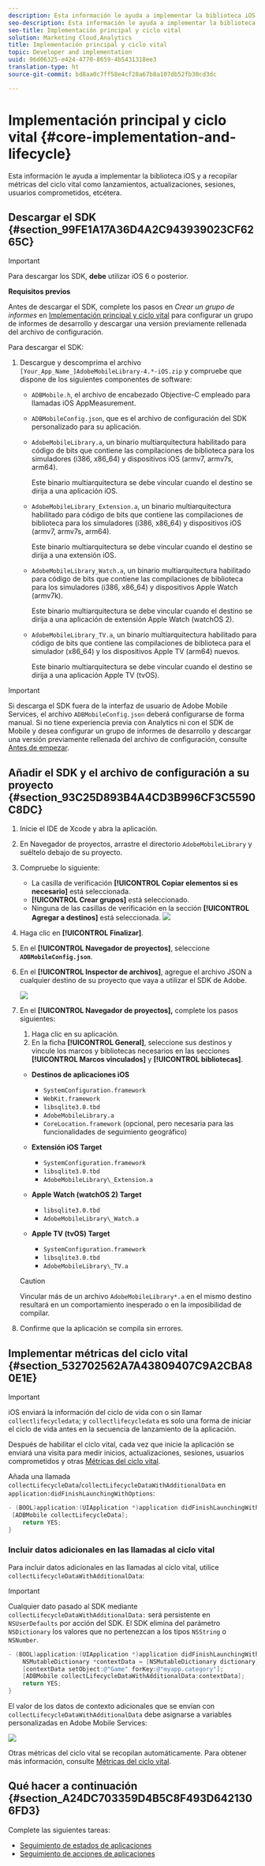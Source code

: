 ```yaml
---
description: Esta información le ayuda a implementar la biblioteca iOS y a recopilar métricas del ciclo vital como lanzamientos, actualizaciones, sesiones, usuarios comprometidos, etcétera.
seo-description: Esta información le ayuda a implementar la biblioteca iOS y a recopilar métricas del ciclo vital como lanzamientos, actualizaciones, sesiones, usuarios comprometidos, etcétera.
seo-title: Implementación principal y ciclo vital
solution: Marketing Cloud,Analytics
title: Implementación principal y ciclo vital
topic: Developer and implementation
uuid: 96d06325-e424-4770-8659-4b5431318ee3
translation-type: ht
source-git-commit: bd8aa0c7ff58e4cf28a67b8a107db52fb30cd3dc

---
```



# Implementación principal y ciclo vital {#core-implementation-and-lifecycle}

Esta información le ayuda a implementar la biblioteca iOS y a recopilar métricas del ciclo vital como lanzamientos, actualizaciones, sesiones, usuarios comprometidos, etcétera.

## Descargar el SDK {#section_99FE1A17A36D4A2C943939023CF6265C}

>[!IMPORTANT]
>
>Para descargar los SDK, **debe** utilizar iOS 6 o posterior.

**Requisitos previos**

Antes de descargar el SDK, complete los pasos en *Crear un grupo de informes* en [Implementación principal y ciclo vital](/help/ios/getting-started/requirements.md) para configurar un grupo de informes de desarrollo y descargar una versión previamente rellenada del archivo de configuración.

Para descargar el SDK:

1. Descargue y descomprima el archivo `[Your_App_Name_]AdobeMobileLibrary-4.*-iOS.zip` y compruebe que dispone de los siguientes componentes de software:

   * `ADBMobile.h`, el archivo de encabezado Objective-C empleado para llamadas iOS AppMeasurement.
   * `ADBMobileConfig.json`, que es el archivo de configuración del SDK personalizado para su aplicación.
   * `AdobeMobileLibrary.a`, un binario multiarquitectura habilitado para código de bits que contiene las compilaciones de biblioteca para los simuladores (i386, x86_64) y dispositivos iOS (armv7, armv7s, arm64).

      Este binario multiarquitectura se debe vincular cuando el destino se dirija a una aplicación iOS.

   * `AdobeMobileLibrary_Extension.a`, un binario multiarquitectura habilitado para código de bits que contiene las compilaciones de biblioteca para los simuladores (i386, x86_64) y dispositivos iOS (armv7, armv7s, arm64).

      Este binario multiarquitectura se debe vincular cuando el destino se dirija a una extensión iOS.

   * `AdobeMobileLibrary_Watch.a`, un binario multiarquitectura habilitado para código de bits que contiene las compilaciones de biblioteca para los simuladores (i386, x86_64) y dispositivos Apple Watch (armv7k).

      Este binario multiarquitectura se debe vincular cuando el destino se dirija a una aplicación de extensión Apple Watch (watchOS 2).

   * `AdobeMobileLibrary_TV.a`, un binario multiarquitectura habilitado para código de bits que contiene las compilaciones de biblioteca para el simulador (x86_64) y los dispositivos Apple TV (arm64) nuevos.

      Este binario multiarquitectura se debe vincular cuando el destino se dirija a una aplicación Apple TV (tvOS).

>[!IMPORTANT]
>
>Si descarga el SDK fuera de la interfaz de usuario de Adobe Mobile Services, el archivo `ADBMobileConfig.json` deberá configurarse de forma manual. Si no tiene experiencia previa con Analytics ni con el SDK de Mobile y desea configurar un grupo de informes de desarrollo y descargar una versión previamente rellenada del archivo de configuración, consulte [Antes de empezar](/help/ios/getting-started/requirements.md).

## Añadir el SDK y el archivo de configuración a su proyecto {#section_93C25D893B4A4CD3B996CF3C5590C8DC}

1. Inicie el IDE de Xcode y abra la aplicación.
1. En Navegador de proyectos, arrastre el directorio `AdobeMobileLibrary` y suéltelo debajo de su proyecto.
1. Compruebe lo siguiente:

   * La casilla de verificación **[!UICONTROL Copiar elementos si es necesario]** está seleccionada.
   * **[!UICONTROL Crear grupos]** está seleccionado.
   * Ninguna de las casillas de verificación en la sección **[!UICONTROL Agregar a destinos]** está seleccionada.
   ![](assets/step_3.png)

1. Haga clic en **[!UICONTROL Finalizar]**.
1. En el **[!UICONTROL Navegador de proyectos]**, seleccione **`ADBMobileConfig.json`**.
1. En el **[!UICONTROL Inspector de archivos]**, agregue el archivo JSON a cualquier destino de su proyecto que vaya a utilizar el SDK de Adobe.

   ![](assets/step_4.png)

1. En el **[!UICONTROL Navegador de proyectos],** complete los pasos siguientes:

   1. Haga clic en su aplicación.
   1. En la ficha **[!UICONTROL General]**, seleccione sus destinos y vincule los marcos y bibliotecas necesarios en las secciones **[!UICONTROL Marcos vinculados]** y **[!UICONTROL bibliotecas]**.
   * **Destinos de aplicaciones iOS**
      * `SystemConfiguration.framework`
      * `WebKit.framework`
      * `libsqlite3.0.tbd`
      * `AdobeMobileLibrary.a`
      * `CoreLocation.framework` (opcional, pero necesaria para las funcionalidades de seguimiento geográfico)
   * **Extensión iOS Target**

      * `SystemConfiguration.framework`
      * `libsqlite3.0.tbd`
      * `AdobeMobileLibrary\_Extension.a`
   * **Apple Watch (watchOS 2) Target**

      * `libsqlite3.0.tbd`
      * `AdobeMobileLibrary\_Watch.a`
   * **Apple TV (tvOS) Target**

      * `SystemConfiguration.framework`
      * `libsqlite3.0.tbd`
      * `AdobeMobileLibrary\_TV.a`
   >[!CAUTION]
   >
   > Vincular más de un archivo `AdobeMobileLibrary*.a` en el mismo destino resultará en un comportamiento inesperado o en la imposibilidad de compilar.

1. Confirme que la aplicación se compila sin errores.

## Implementar métricas del ciclo vital {#section_532702562A7A43809407C9A2CBA80E1E}

>[!IMPORTANT]
>
>iOS enviará la información del ciclo de vida con o sin llamar `collectlifecycledata`; y `collectlifecycledata` es solo una forma de iniciar el ciclo de vida antes en la secuencia de lanzamiento de la aplicación.

Después de habilitar el ciclo vital, cada vez que inicie la aplicación se enviará una visita para medir inicios, actualizaciones, sesiones, usuarios comprometidos y otras [Métricas del ciclo vital](/help/ios/metrics.md).

Añada una llamada `collectLifecycleData`/`collectLifecycleDataWithAdditionalData` en `application:didFinishLaunchingWithOptions`:

```objective-c
- (BOOL)application:(UIApplication *)application didFinishLaunchingWithOptions:(NSDictionary *)launchOptions { 
 [ADBMobile collectLifecycleData]; 
    return YES; 
}
```

### Incluir datos adicionales en las llamadas al ciclo vital

Para incluir datos adicionales en las llamadas al ciclo vital, utilice `collectLifecycleDataWithAdditionalData`:

>[!IMPORTANT]
>
>Cualquier dato pasado al SDK mediante `collectLifecycleDataWithAdditionalData:` será persistente en `NSUserDefaults` por acción del SDK. El SDK elimina del parámetro `NSDictionary` los valores que no pertenezcan a los tipos `NSString` o `NSNumber`.

```objective-c
- (BOOL)application:(UIApplication *)application didFinishLaunchingWithOptions:(NSDictionary *)launchOptions { 
    NSMutableDictionary *contextData = [NSMutableDictionary dictionary]; 
    [contextData setObject:@"Game" forKey:@"myapp.category"]; 
    [ADBMobile collectLifecycleDataWithAdditionalData:contextData]; 
    return YES; 
}
```

El valor de los datos de contexto adicionales que se envían con `collectLifecycleDataWithAdditionalData` debe asignarse a variables personalizadas en Adobe Mobile Services:

![](assets/map-variable-lifecycle.png)

Otras métricas del ciclo vital se recopilan automáticamente. Para obtener más información, consulte [Métricas del ciclo vital](/help/ios/metrics.md).

## Qué hacer a continuación {#section_A24DC703359D4B5C8F493D6421306FD3}

Complete las siguientes tareas:

* [Seguimiento de estados de aplicaciones](/help/ios/analytics-main/states.md)
* [Seguimiento de acciones de aplicaciones](/help/ios/analytics-main/actions.md)
